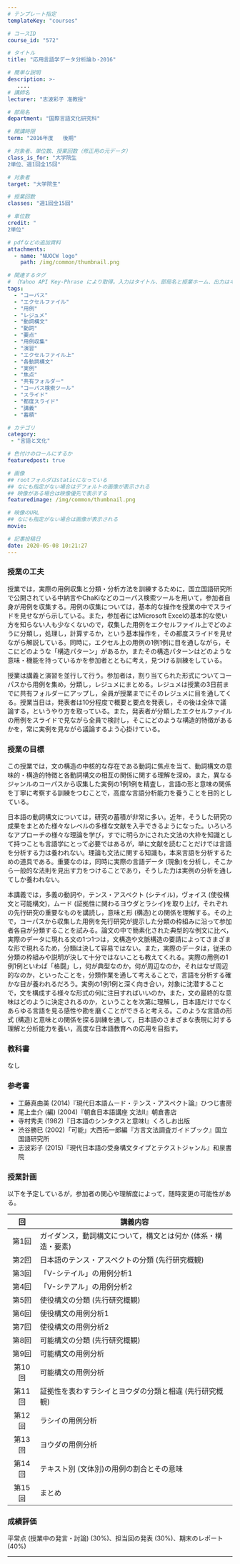 ```yaml
---
# テンプレート指定
templateKey: "courses"

# コースID
course_id: "572"

# タイトル
title: "応用言語学データ分析論ｂ-2016"

# 簡単な説明
description: >-
   ....
# 講師名
lecturer: "志波彩子 准教授"

# 部局名
department: "国際言語文化研究科"

# 開講時限
term: "2016年度	後期"

# 対象者、単位数、授業回数（修正用の元データ）
class_is_for: "大学院生
2単位、週1回全15回"

# 対象者
target: "大学院生"

# 授業回数
classes: "週1回全15回"

# 単位数
credit: "
2単位"

# pdfなどの追加資料
attachments:
  - name: "NUOCW logo" 
    path: /img/common/thumbnail.png

# 関連するタグ
# （Yahoo API Key-Phrase により取得。入力はタイトル、部局名と授業ホーム、出力はキーフレーズ（tags））
tags:
  - "コーパス"
  - "エクセルファイル"
  - "用例"
  - "レジュメ"
  - "動詞構文"
  - "動詞"
  - "要点"
  - "用例収集"
  - "演習"
  - "エクセルファイル上"
  - "各動詞構文"
  - "実例"
  - "焦点"
  - "共有フォルダー"
  - "コーパス検索ツール"
  - "スライド"
  - "都度スライド"
  - "講義"
  - "蓄積"

# カテゴリ
category:
 - "言語と文化"

# 色付けのロールにするか
featuredpost: true

# 画像
## rootフォルダはstaticになっている
## なにも指定がない場合はデフォルトの画像が表示される
## 映像がある場合は映像優先で表示する
featuredimage: /img/common/thumbnail.png

# 映像のURL
## なにも指定がない場合は画像が表示される
movie: 

# 記事投稿日
date: 2020-05-08 10:21:27
---
```





### 授業の工夫

授業では，実際の用例収集と分類・分析方法を訓練するために，国立国語研究所で公開されている中納言やChaKiなどのコーパス検索ツールを用いて，参加者自身が用例を収集する。用例の収集については，基本的な操作を授業の中でスライドを見せながら示している。また，参加者にはMicrosoft Excelの基本的な使い方を知らない人も少なくないので，収集した用例をエクセルファイル上でどのように分類し，処理し，計算するか，という基本操作を，その都度スライドを見せながら解説している。同時に，エクセル上の用例の1例1例に目を通しながら，そこにどのような「構造パターン」があるか，またその構造パターンはどのような意味・機能を持っているかを参加者とともに考え，見つける訓練をしている。

授業は講義と演習を並行して行う。参加者は，割り当てられた形式についてコーパスから用例を集め，分類し，レジュメにまとめる。レジュメは授業の3日前までに共有フォルダーにアップし，全員が授業までにそのレジュメに目を通してくる。授業当日は，発表者は10分程度で概要と要点を発表し，その後は全体で議論する，というやり方を取っている。また，発表者が分類したエクセルファイルの用例をスライドで見ながら全員で検討し，そこにどのような構造的特徴があるかを，常に実例を見ながら議論するよう心掛けている。






### 授業の目標
この授業では，文の構造の中核的な存在である動詞に焦点を当て、動詞構文の意味的・構造的特徴と各動詞構文の相互の関係に関する理解を深め，また，異なるジャンルのコーパスから収集した実例の1例1例を精査し，言語の形と意味の関係を丁寧に考察する訓練をつむことで，高度な言語分析能力を養うことを目的としている。

日本語の動詞構文については，研究の蓄積が非常に多い。近年，そうした研究の成果をまとめた様々なレベルの多様な文献を入手できるようになった。いろいろなアプローチの様々な理論を学び，すでに明らかにされた文法の大枠を知識として持つことも言語学にとって必要ではあるが，単に文献を読むことだけでは言語を分析する力は養われない。理論も文法に関する知識も，本来言語を分析するための道具である。重要なのは，同時に実際の言語データ (現象)を分析し，そこから一般的な法則を見出す力をつけることであり，そうした力は実例の分析を通してしか養われない。

本講義では，多義の動詞や，テンス・アスペクト (シテイル)，ヴォイス (使役構文と可能構文)，ムード (証拠性に関わるヨウダとラシイ)を取り上げ，それぞれの先行研究の重要なものを講読し，意味と形 (構造)との関係を理解する。その上で，コーパスから収集した用例を先行研究が提示した分類の枠組みに沿って参加者各自が分類することを試みる。論文の中で簡素化された典型的な例文に比べ，実際のデータに現れる文の1つ1つは，文構造や文脈構造の要請によってさまざまな形で現れるため，分類は決して容易ではない。また，実際のデータは，従来の分類の枠組みや説明が決して十分ではないことも教えてくれる。実際の用例の1例1例といわば「格闘」し，何が典型なのか，何が周辺なのか，それはなぜ周辺的なのか，といったことを，分類作業を通して考えることで，言語を分析する確かな目が養われるだろう。実例の1例1例と深く向き合い，対象に沈潜することで，文を構成する様々な形式の何に注目すればいいのか，また，文の最終的な意味はどのように決定されるのか，ということを次第に理解し，日本語だけでなくあらゆる言語を見る感性や勘を磨くことができると考える。このような言語の形式 (構造)と意味との関係を探る訓練を通して，日本語のさまざまな表現に対する理解と分析能力を養い，高度な日本語教育への応用を目指す。

### 教科書
なし

### 参考書
* 工藤真由美 (2014)『現代日本語ムード・テンス・アスペクト論』ひつじ書房
* 尾上圭介 (編) (2004)『朝倉日本語講座 文法Ⅱ』朝倉書店
* 寺村秀夫 (1982)『日本語のシンタクスと意味Ⅰ』くろしお出版
* 渋谷勝巳 (2002)「可能」大西拓一郎編『方言文法調査ガイドブック』国立国語研究所
* 志波彩子 (2015)『現代日本語の受身構文タイプとテクストジャンル』和泉書院



### 授業計画
以下を予定しているが，参加者の関心や理解度によって，随時変更の可能性がある。

| 回 | 講義内容 |
|:--:|---------|
|第1回|ガイダンス，動詞構文について，構文とは何か (体系・構造・要素)|
|第2回|日本語のテンス・アスペクトの分類 (先行研究概観)|
|第3回|「V-シテイル」の用例分析1|
|第4回|「V-シテアル」の用例分析2|
|第5回|使役構文の分類 (先行研究概観)|
|第6回|使役構文の用例分析1|
|第7回|使役構文の用例分析2|
|第8回|可能構文の分類 (先行研究概観)|
|第9回|可能構文の用例分析|
|第10回|可能構文の用例分析|
|第11回|証拠性を表わすラシイとヨウダの分類と相違 (先行研究概観)|
|第12回|ラシイの用例分析|
|第13回|ヨウダの用例分析|
|第14回|テキスト別 (文体別)の用例の割合とその意味|
|第15回|まとめ|










### 成績評価

平常点 (授業中の発言・討論) (30%)、担当回の発表 (30%)、期末のレポート (40%)






-----